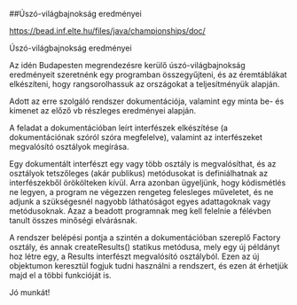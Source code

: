 
##Úszó-világbajnokság eredményei

https://bead.inf.elte.hu/files/java/championships/doc/

Úszó-világbajnokság eredményei

Az idén Budapesten megrendezésre kerülő úszó-világbajnokság eredményeit szeretnénk egy programban összegyűjteni, 
és az éremtáblákat elkészíteni, hogy rangsorolhassuk az országokat a teljesítményük alapján.

Adott az erre szolgáló rendszer dokumentációja, valamint egy minta be- és kimenet az előző 
vb részleges eredményei alapján.

A feladat a dokumentációban leírt interfészek elkészítése (a dokumentációnak szóról szóra megfelelve), 
valamint az interfészeket megvalósító osztályok megírása.

Egy dokumentált interfészt egy vagy több osztály is megvalósíthat, és az osztályok tetszőleges (akár publikus) 
metódusokat is definiálhatnak az interfészekből örökölteken kívül. Arra azonban ügyeljünk, hogy 
kódismétlés ne legyen, a program ne végezzen rengeteg felesleges műveletet, és ne adjunk a 
szükségesnél nagyobb láthatóságot egyes adattagoknak vagy metódusoknak. Azaz a beadott programnak 
meg kell felelnie a félévben tanult összes minőségi elvárásnak.

A rendszer belépési pontja a szintén a dokumentációban szereplő Factory osztály, és 
annak createResults() statikus metódusa, mely egy új példányt hoz létre egy, a Results 
interfészt megvalósító osztályból. Ezen az új objektumon keresztül fogjuk tudni használni a 
rendszert, és ezen át érhetjük majd el a többi funkcióját is.

Jó munkát!